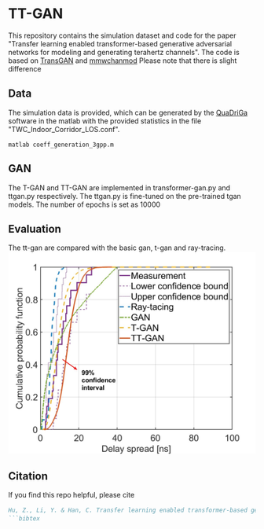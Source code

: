 # TT-GAN
This repository contains the simulation dataset and code for the paper "Transfer learning enabled transformer-based generative adversarial networks for modeling and generating terahertz channels". The code is based on [TransGAN](https://github.com/VITA-Group/TransGAN) and [mmwchanmod](https://github.com/nyu-wireless/mmwchanmod) Please note that there is slight difference 

## Data
The simulation data is provided, which can be generated by the [QuaDriGa](https://quadriga-channel-model.de/) software in the matlab with the provided statistics in the file "TWC_Indoor_Corridor_LOS.conf". 
```
matlab coeff_generation_3gpp.m
```

## GAN
The T-GAN and TT-GAN are implemented in transformer-gan.py and ttgan.py respectively. The ttgan.py is fine-tuned on the pre-trained tgan models. The number of epochs is set as 10000


## Evaluation
The tt-gan are compared with the basic gan, t-gan and ray-tracing.
![delay](delay_spread.jpg)

## Citation
If you find this repo helpful, please cite
```bibtex
Hu, Z., Li, Y. & Han, C. Transfer learning enabled transformer-based generative adversarial networks for modeling and generating terahertz channels. Commun Eng 3, 153 (2024). https://doi.org/10.1038/s44172-024-00309-x
```bibtex

